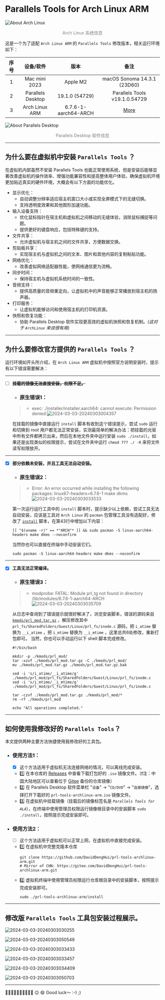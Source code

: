 # Parallels Tools for Arch Linux ARM

![About Arch Linux](https://img2.covear.top/2024-02-29-20240229214413.png "About Arch Linux")
<p style="text-align: center;color: gray;">Arch Linux 系统信息</p>

这是一个为了适配 `Arch Linux ARM` 的 `Parallels Tools` 修改版本，相关运行环境如下：

| **序号** | **设备/软件**         | **版本**               | **备注**                                    |
|:------:|:-----------------:|:--------------------:|:-----------------------------------------:|
| 1      | Mac mini 2023     | Apple M2             | macOS Sonoma 14.3.1 (23D60)               |
| 2      | Parallels Desktop | 19.1.0 (54729)       | Parallels Tools  v19.1.0.54729            |
| 3      | Arch Linux ARM    | 6.7.6-1-aarch64-ARCH | [More](https://archboot.com/iso/aarch64/) |

![About Parallels Desktop](https://img2.covear.top/2024-02-29-20240229215707.png "About Parallels Desktop")
<p style="text-align: center;color: gray;">Parallels Desktop 软件信息</p>

---

## 为什么要在虚拟机中安装 `Parallels Tools` ？
在虚拟机内部虽然不安装 Parallels Tools 也能正常使用系统，但是安装后能够显著改善虚拟机的操作效率、增强功能兼容性和提高整体用户体验，确保虚拟机环境更加贴近真实的硬件环境，大概会有以下方面的功能优化。
- 显示优化：
  - 自动调整分辨率适应宿主机窗口大小或实现全屏模式下的无缝切换。
  - 支持透明度效果和其他图形加速功能。
- 输入设备支持：
  - 优化鼠标指针在宿主机和虚拟机之间移动的无缝体验，消除鼠标捕捉等问题。
  - 提供更好的键盘响应，包括特殊键的支持。
- 文件共享：
  - 允许虚拟机与宿主机之间的文件共享，方便数据交换。
- 剪贴板共享：
  - 实现宿主机与虚拟机之间的文本、图片和其他内容的复制粘贴功能。
- 网络优化：
  - 改善虚拟网络适配器性能，使网络通信更为流畅。
- 同步时间：
  - 保持宿主机与虚拟机系统时间的一致性。
- 音频支持：
  - 提供高质量的音频重定向，让虚拟机中的声音能够正常播放到宿主机的扬声器。
- 打印服务：
  - 让虚拟机能够访问和使用宿主机的打印机资源。
- 快照和恢复功能：
  - 协助 Parallels Desktop 软件实现更高效的虚拟机快照和恢复机制。_(这对于 `ArchLinux` 来说很有用)_

---

## 为什么要修改官方提供的 `Parallels Tools` ？
运行环境如开头所介绍，在 `Arch Linux ARM` 虚拟机中按照官方说明安装时，提示有以下错误需要解决：

---

- [ ] **~~挂载的镜像无法直接安装，权限不足。~~**
	- ### 原生错误1：
  > - exec: ./installer/installer.aarch64: cannot execute: Permission denied
  ![2024-03-03-20240303004357](https://img2.covear.top/2024-03-03-20240303004357.png "2024-03-03-20240303004357")

  在挂载的镜像中直接运行 `install` 脚本有收到这个错误提示，尝试 `sudo` 运行和切换到 root 用户都无法正常安装，实测最简单的解决办法：把挂载的光驱中所有文件都拷贝出来，然后在本地文件夹中运行安装 `sudo ./install`，如果还是出现类似的权限提示，尝试在文件夹中运行 `chmod 777 ./ -R` 来将文件读写权限放开。

---

- [x] **部分依赖未安装，并且工具无法自动安装。**
  - ### 原生错误2：
  > - Error: An error occurred while installing the following packages: linux67-headers=6.7.6-1 make dkms 
  ![2024-03-03-20240303033533](https://img2.covear.top/2024-03-03-20240303033533.png "2024-03-03-20240303033533")

	第一次运行运行工具中的 `install` 脚本时，提示缺少以上依赖，尝试工具无法自动安装，应该是工具对 `Arch Linux` 的 `pacman` 包管理工具没有适配好，修改了 [`install`](./install) 脚本，在第43行中增加以下内容：
  ```shell
  [[ "$(uname -r)" == *"ARCH"* ]] && sudo pacman -S linux-aarch64-headers make dkms --noconfirm
  ```
  当然你也可以直接在终端中手动安装它们。
	```shell
	sudo pacman -S linux-aarch64-headers make dkms --noconfirm
	```
---

- [x] **工具无法正常编译。**
	- ### 原生错误3：
  > - modprobe: FATAL: Module prl_tg not found in directory /lib/modules/6.7.6-1-aarch64-ARCH
  ![2024-03-03-20240303035709](https://img2.covear.top/2024-03-03-20240303035709.png "2024-03-03-20240303035709")

  从日志中查询到了错误提示就很好解决了，浏览安装脚本，错误的源码来自 [`kmods/prl_mod.tar.gz`](./kmods/prl_mod.tar.gz) ，解压修改其中 `prl_fs/SharedFolders/Guest/Linux/prl_fs/inode.c` 源码，把 `i_atime` 替换为 `__i_atime` ，把 `i_mtime` 替换为 `__i_mtime` ，这里总共6处修改，重新打包即可。
  当然，你也可以手动运行以下 shell 脚本完成修改。
  ```shell
  #!/bin/bash

  mkdir -p ./kmods/prl_mod/
  tar -xzvf ./kmods/prl_mod.tar.gz -C ./kmods/prl_mod/
  mv ./kmods/prl_mod.tar.gz ./kmods/prl_mod.tar.gz.bak

  sed -i 's/i_atime/__i_atime/g' ./kmods/prl_mod/prl_fs/SharedFolders/Guest/Linux/prl_fs/inode.c
  sed -i 's/i_mtime/__i_mtime/g' ./kmods/prl_mod/prl_fs/SharedFolders/Guest/Linux/prl_fs/inode.c

  tar -czvf ./kmods/prl_mod.tar.gz ./kmods/prl_mod/*
  rm -rf ./kmods/prl_mod

  echo "All operations completed."
  ```

---

## 如何使用我修改好的 `Parallels Tools`？
本文提供两种主要方法快捷使用我修改好的工具包。

  - ### 使用方法1：
    - [x] 这个方法适用于虚拟机无法连接网络的情况，可以离线完成安装。
    - 1️⃣ 在本仓库的 [Releases](https://github.com/DavidDengHui/prl-tools-archlinux-arm/releases) 中查看下载打包好的 `.iso` 镜像文件。（❗️注：中国大陆地区可以查看位于 [Gitee](https://gitee.com/DavidDengHui/prl-tools-archlinux-arm/releases) 备份的仓库镜像）
    - 2️⃣ 在 Parallels Desktop 软件菜单栏 "`设备`" → "`CD/DVD`" → "`连接镜像`"，选择打开下载好的 `prl-tools-archlinux-arm.iso` 镜像文件。
    - 3️⃣ 在虚拟机中挂载镜像（挂载后的镜像标签名是 _`Parallels Tools for ALA`_），在终端中使用管理员权限运行镜像根目录中的安装脚本 `sudo ./install`，按照提示完成安装即可。

  - ### 使用方法2：
    - [ ] 这个方法适用于虚拟机可以正常上网，在虚拟机中直接完成安装。
    - 1️⃣ 在虚拟机中完整克隆本仓库 
      ```shell
      git clone https://github.com/DavidDengHui/prl-tools-archlinux-arm.git
      # Mirror of CHN: https://gitee.com/DavidDengHui/prl-tools-archlinux-arm.git
      ```
    - 2️⃣ 虚拟机终端中使用管理员权限运行仓库根目录中的安装脚本，按照提示完成安装即可。
      ```shell
      sudo ./prl-tools-archlinux-arm/install
      ```

---

## 修改版 `Parallels Tools` 工具包安装过程展示。

![2024-03-03-20240303030255](https://img2.covear.top/2024-03-03-20240303030255.png "2024-03-03-20240303030255")

![2024-03-03-20240303050549](https://img2.covear.top/2024-03-03-20240303050549.png "2024-03-03-20240303050549")

![2024-03-03-20240303033433](https://img2.covear.top/2024-03-03-20240303033433.png "2024-03-03-20240303033433")

![2024-03-03-20240303033457](https://img2.covear.top/2024-03-03-20240303033457.png "2024-03-03-20240303033457")

![2024-03-03-20240303034409](https://img2.covear.top/2024-03-03-20240303034409.png "2024-03-03-20240303034409")

![2024-03-03-20240303050703](https://img2.covear.top/2024-03-03-20240303050703.png "2024-03-03-20240303050703")

---

🎉🎉🎉🎉🎉🎉🎉🎉🎉🎉
:wink: :smile: Good luck～ :-) ;)